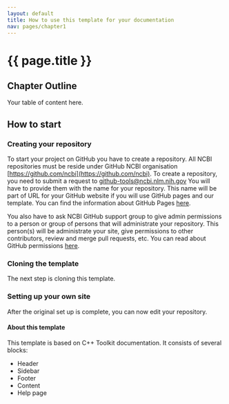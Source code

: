 ```yaml
---
layout: default
title: How to use this template for your documentation
nav: pages/chapter1
---
```



{{ page.title }}
================================================


## Chapter Outline

Your table of content here.


How to start
-------------

### Creating your repository

To start your project on GitHub you have to create a repository. All NCBI repositories must be reside under GitHub NCBI organisation [https://github.com/ncbi](https://github.com/ncbi). To create a repository, you need to submit a request to [github-tools@ncbi.nlm.nih.gov](mailto:github-tools@ncbi.nlm.nih.gov) You will have to provide them with the name for your repository. This name will be part of URL for your GitHub website if you will use GitHub pages and our template. You can find the information about GitHub Pages [here](https://help.github.com/en/github/working-with-github-pages/about-github-pages).

You also have to ask NCBI GitHub support group to give admin permissions to a person or group of persons that will administrate your repository. This person(s) will be administrate your site, give permissions to other contributors, review and merge pull requests, etc.
You can read about GitHub permissions [here](https://help.github.com/en/github/getting-started-with-github/access-permissions-on-github).

### Cloning the template

The next step is cloning this template. 

### Setting up your own site

After the original set up is complete, you can now edit your repository.

#### About this template

This template is based on C++ Toolkit documentation. It consists of several blocks:

* Header
* Sidebar
* Footer
* Content
* Help page
